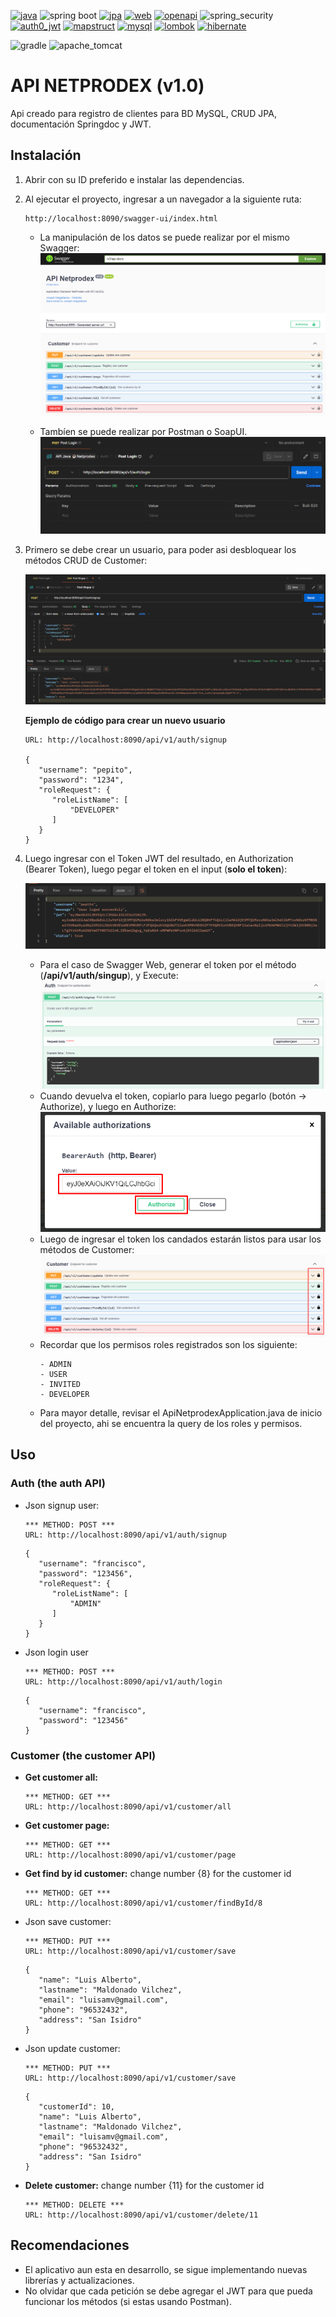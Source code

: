 [![java](https://img.shields.io/badge/Java-v17.0.3.1-blue)](https://adoptium.net/es/temurin/releases/?os=windows&arch=any&package=jdk&version=17)
![spring boot](https://img.shields.io/badge/SpringBoot-v3.2.5-blue?logo=springboot)
[![jpa](https://img.shields.io/badge/Spring_Data_JPA-v3.2.5-blue)](https://mvnrepository.com/artifact/org.springframework.boot/spring-boot-starter-data-jpa/3.2.5)
[![web](https://img.shields.io/badge/Spring_Boot_Web-v3.2.5-blue)](https://mvnrepository.com/artifact/org.springframework.boot/spring-boot-starter-web/3.2.5)
[![openapi](https://img.shields.io/badge/Openapi_Web_UI-v2.1.0-blue?logo=swagger)](https://mvnrepository.com/artifact/org.springdoc/springdoc-openapi-starter-webmvc-ui/2.1.0)
![spring_security](https://img.shields.io/badge/Spring_Security-v3.2.5-blue?logo=springsecurity)
[![auth0_jwt](https://img.shields.io/badge/auth0_jwt-v4.2.1-blue?logo=auth0)](https://mvnrepository.com/artifact/org.springframework.boot/spring-boot-starter-security/3.2.5)
[![mapstruct](https://img.shields.io/badge/mapstruct-v1.5.5.Final-blue)](https://mvnrepository.com/artifact/org.mapstruct/mapstruct/1.5.5.Final)
[![mysql](https://img.shields.io/badge/mysql_connector-v8.3.0-blue?logo=mysql)](https://mvnrepository.com/artifact/com.mysql/mysql-connector-j/8.3.0)
[![lombok](https://img.shields.io/badge/Lombok-v1.18.32-blue)](https://mvnrepository.com/artifact/org.projectlombok/lombok/1.18.32)
[![hibernate](https://img.shields.io/badge/Hibernate-v6.4.4.Final-blue?logo=hibernate)](https://mvnrepository.com/artifact/org.hibernate.orm/hibernate-core/6.4.4.Final)

![gradle](https://img.shields.io/badge/Gradle-v8.7-important)
![apache_tomcat](https://img.shields.io/badge/Apache_Tomcat-v10.1.20-important?logo=apache)

# API NETPRODEX (v1.0)

Api creado para registro de clientes para BD MySQL, CRUD JPA, documentación Springdoc y JWT.

## Instalación

1. Abrir con su ID preferido e instalar las dependencias.
2. Al ejecutar el proyecto, ingresar a un navegador a la siguiente ruta:
   ```
   http://localhost:8090/swagger-ui/index.html
   ```

    - La manipulación de los datos se puede realizar por el mismo Swagger:
      ![img.png](src/main/resources/img/img.png)

    - Tambíen se puede realizar por Postman o SoapUI.
      ![img_1.png](src/main/resources/img/img_1.png)

3. Primero se debe crear un usuario, para poder asi desbloquear los métodos CRUD de Customer:

   ![img_2.png](src/main/resources/img/img_2.png)

   **Ejemplo de código para crear un nuevo usuario**
    ```
    URL: http://localhost:8090/api/v1/auth/signup
   
    {
       "username": "pepito",
       "password": "1234",
       "roleRequest": {
          "roleListName": [
              "DEVELOPER"
          ]
       }
    }
    ```
4. Luego ingresar con el Token JWT del resultado, en Authorization (Bearer Token), luego pegar el token en el input 
   (**solo el token**):

    ![img_7.png](src/main/resources/img/img_7.png)

    - Para el caso de Swagger Web, generar el token por el método (**/api/v1/auth/singup**), y Execute:
      ![img_4.png](src/main/resources/img/img_4.png)
    - Cuando devuelva el token, copiarlo para luego pegarlo (botón -> Authorize), y luego en Authorize:
      ![img_5.png](src/main/resources/img/img_5.png)
    - Luego de ingresar el token los candados estarán listos para usar los métodos de Customer:
      ![img_6.png](src/main/resources/img/img_6.png)
    - Recordar que los permisos roles registrados son los siguiente:
      ````
      - ADMIN
      - USER
      - INVITED
      - DEVELOPER
      ````
    - Para mayor detalle, revisar el ApiNetprodexApplication.java de inicio del proyecto, ahi se encuentra la query de los roles y permisos.

## Uso

### Auth (the auth API)
- Json signup user:
    ````
    *** METHOD: POST ***
    URL: http://localhost:8090/api/v1/auth/signup
    ````
    ````
    {
       "username": "francisco",
       "password": "123456",
       "roleRequest": {
          "roleListName": [
              "ADMIN"
          ]
       }
    }
    ````
- Json login user
    ````
    *** METHOD: POST ***
    URL: http://localhost:8090/api/v1/auth/login
    ````
    ````
    {
       "username": "francisco",
       "password": "123456"
    }
    ````
### Customer (the customer API)
- **Get customer all:**
    ````
    *** METHOD: GET ***
    URL: http://localhost:8090/api/v1/customer/all
    ````
- **Get customer page:**
    ````
    *** METHOD: GET ***
    URL: http://localhost:8090/api/v1/customer/page
    ````
- **Get find by id customer:** change number {8} for the customer id
    ````
    *** METHOD: GET ***
    URL: http://localhost:8090/api/v1/customer/findById/8
    ````
- Json save customer:
    ````
    *** METHOD: PUT ***
    URL: http://localhost:8090/api/v1/customer/save
    ````
    ````
    {
       "name": "Luis Alberto",
       "lastname": "Maldonado Vilchez",
       "email": "luisamv@gmail.com",
       "phone": "96532432",
       "address": "San Isidro"
    }
    ````
- Json update customer:
    ````
    *** METHOD: PUT ***
    URL: http://localhost:8090/api/v1/customer/save
    ````
    ````
    {
       "customerId": 10,
       "name": "Luis Alberto",
       "lastname": "Maldonado Vilchez",
       "email": "luisamv@gmail.com",
       "phone": "96532432",
       "address": "San Isidro"
    }
    ````
- **Delete customer:** change number {11} for the customer id
    ````
    *** METHOD: DELETE ***
    URL: http://localhost:8090/api/v1/customer/delete/11
    ````

## Recomendaciones

- El aplicativo aun esta en desarrollo, se sigue implementando nuevas librerías y actualizaciones.
- No olvidar que cada petición se debe agregar el JWT para que pueda funcionar los métodos (si estas usando Postman).

